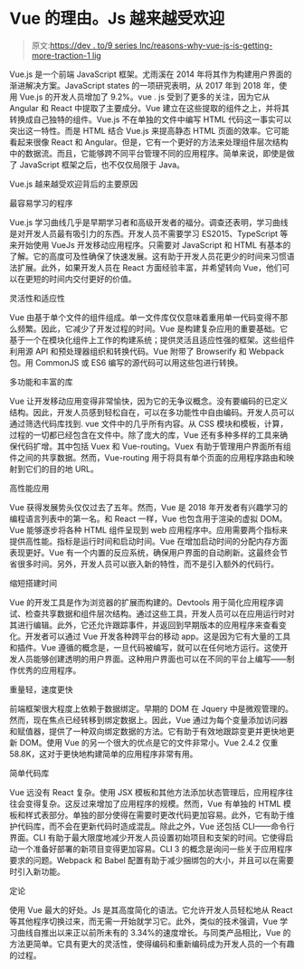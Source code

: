 # Vue 的理由。Js 越来越受欢迎

> 原文:[https://dev . to/9 series Inc/reasons-why-vue-js-is-getting-more-traction-1 lig](https://dev.to/9seriesinc/reasons-why-vue-js-is-getting-more-traction-1lig)

Vue.js 是一个前端 JavaScript 框架。尤雨溪在 2014 年将其作为构建用户界面的渐进解决方案。JavaScript states 的一项研究表明，从 2017 年到 2018 年，使用 Vue.js 的开发人员增加了 9.2%。vue . js 受到了更多的关注，因为它从 Angular 和 React 中提取了主要成分。Vue 建立在这些提取的组件之上，并将其转换成自己独特的组件。Vue.js 不在单独的文件中编写 HTML 代码这一事实可以突出这一特性。而是 HTML 结合 Vue.js 来提高静态 HTML 页面的效率。它可能看起来很像 React 和 Angular。但是，它有一个更好的方法来处理组件层次结构中的数据流。而且，它能够跨不同平台管理不同的应用程序。简单来说，即使是做了 JavaScript 框架之后，也不仅仅局限于 Java。

Vue.js 越来越受欢迎背后的主要原因

最容易学习的程序

Vue.js 学习曲线几乎是早期学习者和高级开发者的福分。调查还表明，学习曲线是对开发人员最有吸引力的东西。开发人员不需要学习 ES2015、TypeScript 等来开始使用 VueJs 开发移动应用程序。只需要对 JavaScript 和 HTML 有基本的了解。它的高度可及性确保了快速发展。这有助于开发人员花更少的时间来习惯语法扩展。此外，如果开发人员在 React 方面经验丰富，并希望转向 Vue，他们可以在更短的时间内交付更好的价值。

灵活性和适应性

Vue 由基于单个文件的组件组成。单一文件库仅仅意味着重用单一代码变得不那么频繁。因此，它减少了开发过程的时间。Vue 是构建复杂应用的重要基础。它基于一个在模块化组件上工作的构建系统；提供灵活且适应性强的框架。这些组件利用源 API 和预处理器组织和转换代码。Vue 附带了 Browserify 和 Webpack 包。用 CommonJS 或 ES6 编写的源代码可以用这些包进行转换。

多功能和丰富的库

Vue 让开发移动应用变得非常愉快，因为它的无争议概念。没有要编码的已定义结构。因此，开发人员感到轻松自在，可以在多功能性中自由编码。开发人员可以通过筛选代码库找到. vue 文件中的几乎所有内容。从 CSS 模块和模板，计算，过程的一切都已经包含在文件中。除了庞大的库，Vue 还有多种多样的工具来确保代码扩增。其中包括 Vuex 和 Vue-routing。Vuex 有助于管理用户界面所有组件之间的共享数据。然而，Vue-routing 用于将具有单个页面的应用程序路由和映射到它们的目的地 URL。

高性能应用

Vue 获得发展势头仅仅过去了五年。然而，Vue 是 2018 年开发者有兴趣学习的编程语言列表中的第一名。和 React 一样，Vue 也包含用于渲染的虚拟 DOM。Vue 能够逐步将各种 HTML 组件呈现到 web 应用程序中。应用需要两个指标来提供高性能。指标是运行时间和启动时间。Vue 在增加启动时间的分配内存方面表现更好。Vue 有一个内置的反应系统，确保用户界面的自动刷新。这最终会节省很多时间。另外，开发人员可以嵌入新的特性，而不是引入额外的代码行。

缩短搭建时间

Vue 的开发工具是作为浏览器的扩展而构建的。Devtools 用于简化应用程序调试、检查共享数据和组件层次结构。通过这些工具，开发人员可以在应用运行时对其进行编辑。此外，它还允许跟踪事件，并返回到早期版本的应用程序来查看变化。开发者可以通过 Vue 开发各种跨平台的移动 app。这是因为它有大量的工具和插件。Vue 遵循的概念是，一旦代码被编写，就可以在任何地方运行。这使开发人员能够创建透明的用户界面。这种用户界面也可以在不同的平台上编写——制作优秀的应用程序。

重量轻，速度更快

前端框架很大程度上依赖于数据绑定。早期的 DOM 在 Jquery 中是微观管理的。然而，现在焦点已经转移到绑定数据上。因此，Vue 通过为每个变量添加访问器和赋值器，提供了一种双向绑定数据的方法。它有助于有效地跟踪变更并更快地更新 DOM。使用 Vue 的另一个很大的优点是它的文件非常小。Vue 2.4.2 仅重 58.8K，这对于更快地构建简单的应用程序非常有用。

简单代码库

Vue 远没有 React 复杂。使用 JSX 模板和其他方法添加状态管理后，应用程序往往会变得复杂。这反过来增加了应用程序的规模。然而，Vue 有单独的 HTML 模板和样式表部分。单独的部分使得在需要时更改代码更加容易。此外，它有助于维护代码库，而不会在更新代码时造成混乱。除此之外，Vue 还包括 CLI——命令行界面。CLI 有助于最大限度地减少开发人员设置初始项目和支架的时间。它使得启动一个准备好部署的新项目变得更加容易。CLI 3 的概念是询问一些关于应用程序要求的问题。Webpack 和 Babel 配置有助于减少捆绑包的大小，并且可以在需要时引入新功能。

定论

使用 Vue 最大的好处。Js 是其高度简化的语法。它允许开发人员轻松地从 React 等其他程序切换过来，而无需一开始就学习它。此外，类似的技术强调，Vue 学习曲线自推出以来正以前所未有的 3.34%的速度增长。与同类产品相比，Vue 的方法更简单。它具有更大的灵活性，使得编码和重新编码成为开发人员的一个有趣的过程。